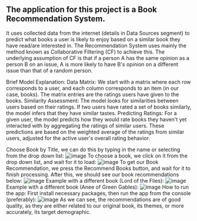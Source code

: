 ## The application for this project is a Book Recommendation System. 
It uses collected data from the internet (details in Data Sources segment) to predict what books a user is likely to enjoy based on a similar book they have read/are interested in.
The Recommendation System uses mainly the method known as Collaborative Filtering (CF) to achieve this. The underlying assumption of CF is that if a person A has the same opinion as a person B on an issue, A is more likely to have B's opinion on a different issue than that of a random person.

Brief Model Explanation:
Data Matrix: We start with a matrix where each row corresponds to a user, and each column corresponds to an item (in our case, books). The matrix entries are the ratings users have given to the books.
Similarity Assessment: The model looks for similarities between users based on their ratings. If two users have rated a set of books similarly, the model infers that they have similar tastes.
Predicting Ratings: For a given user, the model predicts how they would rate books they haven't yet interacted with by aggregating the ratings of similar users. These predictions are based on the weighted average of the ratings from similar users, adjusted for the active user's overall rating behavior.


Choose Book by Title, we can do this by typing in the name or selecting from the drop down list:
![image](https://github.com/jorgetyrakowski/BOOK-RECOMMENDATION-SYSTEM/assets/88347278/81237767-6dcb-4b0a-aa00-6d05b0ea5ad6)
To choose a book, we click on it from the drop down list, and wait for it to load:
![image](https://github.com/jorgetyrakowski/BOOK-RECOMMENDATION-SYSTEM/assets/88347278/4104bb4f-043c-41ad-8df3-acec915b8382)
To get our Book Recommendation, we press the Recommend Books button, and wait for it to finish processing.
After this, we should see our book recommendations below:
![image](https://github.com/jorgetyrakowski/BOOK-RECOMMENDATION-SYSTEM/assets/88347278/c70cffac-20d0-4a50-9c87-d3a902877594)
Example with a different book (Lord of the Flies):
![image](https://github.com/jorgetyrakowski/BOOK-RECOMMENDATION-SYSTEM/assets/88347278/2b83c827-8772-442a-b179-f89f6dfac0eb)
Example with a different book (Anee of Green Gables):
![image](https://github.com/jorgetyrakowski/BOOK-RECOMMENDATION-SYSTEM/assets/88347278/05a119e5-1172-43d7-aff7-ef5e6295ccd9)
How to run the app:
First install necessary packages, then run the app from the console (preferably):
![image](https://github.com/jorgetyrakowski/BOOK-RECOMMENDATION-SYSTEM/assets/88347278/4db471ce-3415-4da9-aeda-87b67baf4ec4)
As we can see, the recommendations are of good quality, as they are either related to our original book, its themes, or more accurately, its target demographic.
